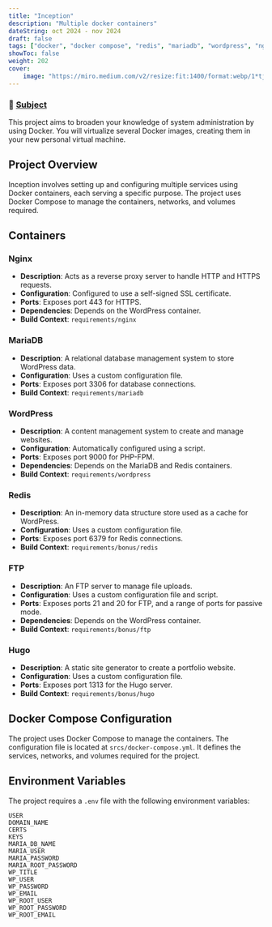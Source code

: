```yaml
---
title: "Inception"
description: "Multiple docker containers"
dateString: oct 2024 - nov 2024
draft: false
tags: ["docker", "docker compose", "redis", "mariadb", "wordpress", "nginx", "ftp", "hugo"]
showToc: false
weight: 202
cover:
    image: "https://miro.medium.com/v2/resize:fit:1400/format:webp/1*tjTUpEi8h53-DMkweX2TDQ.png"
---
```

### 🔗 [Subject]()

This project aims to broaden your knowledge of system administration by using Docker. You will virtualize several Docker images, creating them in your new personal virtual machine.

## Project Overview

Inception involves setting up and configuring multiple services using Docker containers, each serving a specific purpose. The project uses Docker Compose to manage the containers, networks, and volumes required.

## Containers

### Nginx
- **Description**: Acts as a reverse proxy server to handle HTTP and HTTPS requests.
- **Configuration**: Configured to use a self-signed SSL certificate.
- **Ports**: Exposes port 443 for HTTPS.
- **Dependencies**: Depends on the WordPress container.
- **Build Context**: `requirements/nginx`

### MariaDB
- **Description**: A relational database management system to store WordPress data.
- **Configuration**: Uses a custom configuration file.
- **Ports**: Exposes port 3306 for database connections.
- **Build Context**: `requirements/mariadb`

### WordPress
- **Description**: A content management system to create and manage websites.
- **Configuration**: Automatically configured using a script.
- **Ports**: Exposes port 9000 for PHP-FPM.
- **Dependencies**: Depends on the MariaDB and Redis containers.
- **Build Context**: `requirements/wordpress`

### Redis
- **Description**: An in-memory data structure store used as a cache for WordPress.
- **Configuration**: Uses a custom configuration file.
- **Ports**: Exposes port 6379 for Redis connections.
- **Build Context**: `requirements/bonus/redis`

### FTP
- **Description**: An FTP server to manage file uploads.
- **Configuration**: Uses a custom configuration file and script.
- **Ports**: Exposes ports 21 and 20 for FTP, and a range of ports for passive mode.
- **Dependencies**: Depends on the WordPress container.
- **Build Context**: `requirements/bonus/ftp`

### Hugo
- **Description**: A static site generator to create a portfolio website.
- **Configuration**: Uses a custom configuration file.
- **Ports**: Exposes port 1313 for the Hugo server.
- **Build Context**: `requirements/bonus/hugo`

## Docker Compose Configuration

The project uses Docker Compose to manage the containers. The configuration file is located at `srcs/docker-compose.yml`. It defines the services, networks, and volumes required for the project.

## Environment Variables

The project requires a `.env` file with the following environment variables:

```plaintext
USER
DOMAIN_NAME
CERTS
KEYS
MARIA_DB_NAME
MARIA_USER
MARIA_PASSWORD
MARIA_ROOT_PASSWORD
WP_TITLE
WP_USER
WP_PASSWORD
WP_EMAIL
WP_ROOT_USER
WP_ROOT_PASSWORD
WP_ROOT_EMAIL
